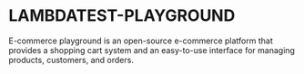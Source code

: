 # LAMBDATEST-PLAYGROUND
E-commerce playground  is an open-source e-commerce platform that provides a shopping cart system and an easy-to-use interface for managing products, customers, and orders. 

